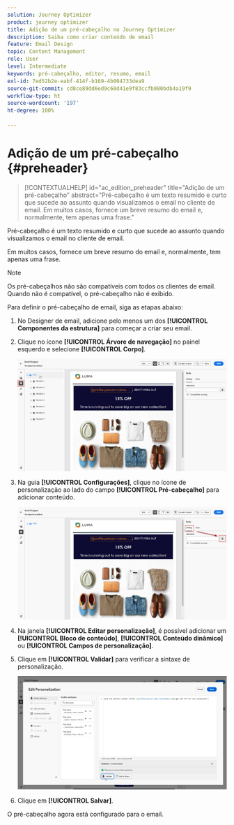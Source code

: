 ```yaml
---
solution: Journey Optimizer
product: journey optimizer
title: Adição de um pré-cabeçalho no Journey Optimizer
description: Saiba como criar conteúdo de email
feature: Email Design
topic: Content Management
role: User
level: Intermediate
keywords: pré-cabeçalho, editor, resumo, email
exl-id: 7ed52b2e-eabf-414f-b169-4b004733dea9
source-git-commit: cd8ce89dd6ed9c60d41e9f83ccfb080bdb4a19f9
workflow-type: ht
source-wordcount: '197'
ht-degree: 100%

---
```


# Adição de um pré-cabeçalho {#preheader}

>[!CONTEXTUALHELP]
>id="ac_edition_preheader"
>title="Adição de um pré-cabeçalho"
>abstract="Pré-cabeçalho é um texto resumido e curto que sucede ao assunto quando visualizamos o email no cliente de email. Em muitos casos, fornece um breve resumo do email e, normalmente, tem apenas uma frase."

Pré-cabeçalho é um texto resumido e curto que sucede ao assunto quando visualizamos o email no cliente de email.

Em muitos casos, fornece um breve resumo do email e, normalmente, tem apenas uma frase.

>[!NOTE]
>
>Os pré-cabeçalhos não são compatíveis com todos os clientes de email. Quando não é compatível, o pré-cabeçalho não é exibido.

Para definir o pré-cabeçalho de email, siga as etapas abaixo:

1. No Designer de email, adicione pelo menos um dos **[!UICONTROL Componentes da estrutura]** para começar a criar seu email.

1. Clique no ícone **[!UICONTROL Árvore de navegação]** no painel esquerdo e selecione **[!UICONTROL Corpo]**.

   ![](assets/preheader_body.png)

1. Na guia **[!UICONTROL Configurações]**, clique no ícone de personalização ao lado do campo **[!UICONTROL Pré-cabeçalho]** para adicionar conteúdo.

   ![](assets/preheader_body_settings.png)

1. Na janela **[!UICONTROL Editar personalização]**, é possível adicionar um **[!UICONTROL Bloco de conteúdo]**, **[!UICONTROL Conteúdo dinâmico]** ou **[!UICONTROL Campos de personalização]**.

1. Clique em **[!UICONTROL Validar]** para verificar a sintaxe de personalização.

   ![](assets/preheader_4.png)

1. Clique em **[!UICONTROL Salvar]**.

O pré-cabeçalho agora está configurado para o email.
